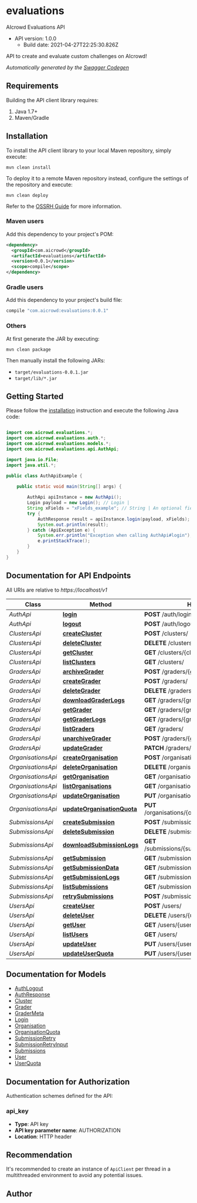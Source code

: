 # evaluations

AIcrowd Evaluations API
- API version: 1.0.0
  - Build date: 2021-04-27T22:25:30.826Z

API to create and evaluate custom challenges on AIcrowd!


*Automatically generated by the [Swagger Codegen](https://github.com/swagger-api/swagger-codegen)*


## Requirements

Building the API client library requires:
1. Java 1.7+
2. Maven/Gradle

## Installation

To install the API client library to your local Maven repository, simply execute:

```shell
mvn clean install
```

To deploy it to a remote Maven repository instead, configure the settings of the repository and execute:

```shell
mvn clean deploy
```

Refer to the [OSSRH Guide](http://central.sonatype.org/pages/ossrh-guide.html) for more information.

### Maven users

Add this dependency to your project's POM:

```xml
<dependency>
  <groupId>com.aicrowd</groupId>
  <artifactId>evaluations</artifactId>
  <version>0.0.1</version>
  <scope>compile</scope>
</dependency>
```

### Gradle users

Add this dependency to your project's build file:

```groovy
compile "com.aicrowd:evaluations:0.0.1"
```

### Others

At first generate the JAR by executing:

```shell
mvn clean package
```

Then manually install the following JARs:

* `target/evaluations-0.0.1.jar`
* `target/lib/*.jar`

## Getting Started

Please follow the [installation](#installation) instruction and execute the following Java code:

```java

import com.aicrowd.evaluations.*;
import com.aicrowd.evaluations.auth.*;
import com.aicrowd.evaluations.models.*;
import com.aicrowd.evaluations.api.AuthApi;

import java.io.File;
import java.util.*;

public class AuthApiExample {

    public static void main(String[] args) {
        
        AuthApi apiInstance = new AuthApi();
        Login payload = new Login(); // Login | 
        String xFields = "xFields_example"; // String | An optional fields mask
        try {
            AuthResponse result = apiInstance.login(payload, xFields);
            System.out.println(result);
        } catch (ApiException e) {
            System.err.println("Exception when calling AuthApi#login");
            e.printStackTrace();
        }
    }
}

```

## Documentation for API Endpoints

All URIs are relative to *https://localhost/v1*

Class | Method | HTTP request | Description
------------ | ------------- | ------------- | -------------
*AuthApi* | [**login**](docs/AuthApi.md#login) | **POST** /auth/login | 
*AuthApi* | [**logout**](docs/AuthApi.md#logout) | **POST** /auth/logout | 
*ClustersApi* | [**createCluster**](docs/ClustersApi.md#createCluster) | **POST** /clusters/ | 
*ClustersApi* | [**deleteCluster**](docs/ClustersApi.md#deleteCluster) | **DELETE** /clusters/{cluster_id} | 
*ClustersApi* | [**getCluster**](docs/ClustersApi.md#getCluster) | **GET** /clusters/{cluster_id} | 
*ClustersApi* | [**listClusters**](docs/ClustersApi.md#listClusters) | **GET** /clusters/ | 
*GradersApi* | [**archiveGrader**](docs/GradersApi.md#archiveGrader) | **POST** /graders/{grader_id}/archive | 
*GradersApi* | [**createGrader**](docs/GradersApi.md#createGrader) | **POST** /graders/ | 
*GradersApi* | [**deleteGrader**](docs/GradersApi.md#deleteGrader) | **DELETE** /graders/{grader_id} | 
*GradersApi* | [**downloadGraderLogs**](docs/GradersApi.md#downloadGraderLogs) | **GET** /graders/{grader_id}/logs/download | 
*GradersApi* | [**getGrader**](docs/GradersApi.md#getGrader) | **GET** /graders/{grader_id} | 
*GradersApi* | [**getGraderLogs**](docs/GradersApi.md#getGraderLogs) | **GET** /graders/{grader_id}/logs | 
*GradersApi* | [**listGraders**](docs/GradersApi.md#listGraders) | **GET** /graders/ | 
*GradersApi* | [**unarchiveGrader**](docs/GradersApi.md#unarchiveGrader) | **POST** /graders/{grader_id}/unarchive | 
*GradersApi* | [**updateGrader**](docs/GradersApi.md#updateGrader) | **PATCH** /graders/{grader_id} | 
*OrganisationsApi* | [**createOrganisation**](docs/OrganisationsApi.md#createOrganisation) | **POST** /organisations/ | 
*OrganisationsApi* | [**deleteOrganisation**](docs/OrganisationsApi.md#deleteOrganisation) | **DELETE** /organisations/{organisation_id} | 
*OrganisationsApi* | [**getOrganisation**](docs/OrganisationsApi.md#getOrganisation) | **GET** /organisations/{organisation_id} | 
*OrganisationsApi* | [**listOrganisations**](docs/OrganisationsApi.md#listOrganisations) | **GET** /organisations/ | 
*OrganisationsApi* | [**updateOrganisation**](docs/OrganisationsApi.md#updateOrganisation) | **PUT** /organisations/{organisation_id} | 
*OrganisationsApi* | [**updateOrganisationQuota**](docs/OrganisationsApi.md#updateOrganisationQuota) | **PUT** /organisations/{organisation_id}/addquota | 
*SubmissionsApi* | [**createSubmission**](docs/SubmissionsApi.md#createSubmission) | **POST** /submissions/ | 
*SubmissionsApi* | [**deleteSubmission**](docs/SubmissionsApi.md#deleteSubmission) | **DELETE** /submissions/{submission_id} | 
*SubmissionsApi* | [**downloadSubmissionLogs**](docs/SubmissionsApi.md#downloadSubmissionLogs) | **GET** /submissions/{submission_id}/logs/download | 
*SubmissionsApi* | [**getSubmission**](docs/SubmissionsApi.md#getSubmission) | **GET** /submissions/{submission_id} | 
*SubmissionsApi* | [**getSubmissionData**](docs/SubmissionsApi.md#getSubmissionData) | **GET** /submissions/{submission_id}/data | 
*SubmissionsApi* | [**getSubmissionLogs**](docs/SubmissionsApi.md#getSubmissionLogs) | **GET** /submissions/{submission_id}/logs | 
*SubmissionsApi* | [**listSubmissions**](docs/SubmissionsApi.md#listSubmissions) | **GET** /submissions/ | 
*SubmissionsApi* | [**retrySubmissions**](docs/SubmissionsApi.md#retrySubmissions) | **POST** /submissions/retry | 
*UsersApi* | [**createUser**](docs/UsersApi.md#createUser) | **POST** /users/ | 
*UsersApi* | [**deleteUser**](docs/UsersApi.md#deleteUser) | **DELETE** /users/{user_id} | 
*UsersApi* | [**getUser**](docs/UsersApi.md#getUser) | **GET** /users/{user_id} | 
*UsersApi* | [**listUsers**](docs/UsersApi.md#listUsers) | **GET** /users/ | 
*UsersApi* | [**updateUser**](docs/UsersApi.md#updateUser) | **PUT** /users/{user_id} | 
*UsersApi* | [**updateUserQuota**](docs/UsersApi.md#updateUserQuota) | **PUT** /users/{user_id}/addquota | 


## Documentation for Models

 - [AuthLogout](docs/AuthLogout.md)
 - [AuthResponse](docs/AuthResponse.md)
 - [Cluster](docs/Cluster.md)
 - [Grader](docs/Grader.md)
 - [GraderMeta](docs/GraderMeta.md)
 - [Login](docs/Login.md)
 - [Organisation](docs/Organisation.md)
 - [OrganisationQuota](docs/OrganisationQuota.md)
 - [SubmissionRetry](docs/SubmissionRetry.md)
 - [SubmissionRetryInput](docs/SubmissionRetryInput.md)
 - [Submissions](docs/Submissions.md)
 - [User](docs/User.md)
 - [UserQuota](docs/UserQuota.md)


## Documentation for Authorization

Authentication schemes defined for the API:
### api_key

- **Type**: API key
- **API key parameter name**: AUTHORIZATION
- **Location**: HTTP header


## Recommendation

It's recommended to create an instance of `ApiClient` per thread in a multithreaded environment to avoid any potential issues.

## Author



